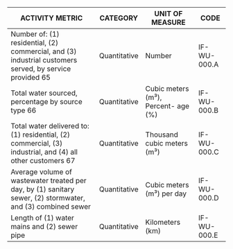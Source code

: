 | ACTIVITY METRIC | CATEGORY | UNIT OF MEASURE | CODE |
|-----------------|----------|------------------|------|
| Number of: (1) residential, (2) commercial, and (3) industrial customers served, by service provided 65 | Quantitative | Number | IF-WU-000.A |
| Total water sourced, percentage by source type 66 | Quantitative | Cubic meters (m³), Percent- age (%) | IF-WU-000.B |
| Total water delivered to: (1) residential, (2) commercial, (3) industrial, and (4) all other customers 67 | Quantitative | Thousand cubic meters (m³) | IF-WU-000.C |
| Average volume of wastewater treated per day, by (1) sanitary sewer, (2) stormwater, and (3) combined sewer | Quantitative | Cubic meters (m³) per day | IF-WU-000.D |
| Length of (1) water mains and (2) sewer pipe | Quantitative | Kilometers (km) | IF-WU-000.E |